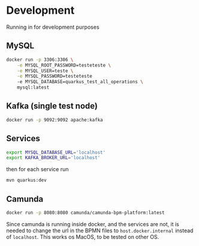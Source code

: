 # Development

Running in for development purposes

## MySQL

```sh
docker run -p 3306:3306 \
    -e MYSQL_ROOT_PASSWORD=testeteste \
    -e MYSQL_USER=teste \
    -e MYSQL_PASSWORD=testeteste
    -e MYSQL_DATABASE=quarkus_test_all_operations \
    mysql:latest
```

## Kafka (single test node)

```sh
docker run -p 9092:9092 apache:kafka
```

## Services

```sh
export MYSQL_DATABASE_URL='localhost'
export KAFKA_BROKER_URL='localhost'
```

then for each service run

```sh
mvn quarkus:dev
```

## Camunda

```sh
docker run -p 8080:8080 camunda/camunda-bpm-platform:latest
```

Since camunda is running inside docker, and the services are not, it is needed to change the url in the BPMN files to `host.docker.internal` instead of `localhost`. This works os MacOS, to be tested on other OS.

